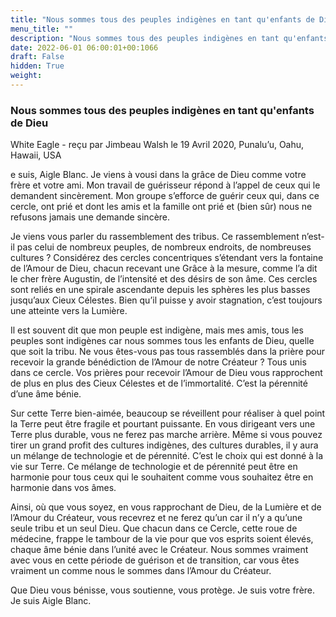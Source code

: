 ```yaml
---
title: "Nous sommes tous des peuples indigènes en tant qu'enfants de Dieu "
menu_title: ""
description: "Nous sommes tous des peuples indigènes en tant qu'enfants de Dieu "
date: 2022-06-01 06:00:01+00:1066
draft: False
hidden: True
weight:
---
```

### Nous sommes tous des peuples indigènes en tant qu'enfants de Dieu 

White Eagle - reçu par Jimbeau Walsh le 19 Avril 2020, Punalu’u, Oahu, Hawaii, USA

e suis, Aigle Blanc. Je viens à vousi dans la grâce de Dieu comme votre frère et votre ami. Mon travail de guérisseur répond à l’appel de ceux qui le demandent sincèrement. Mon groupe s’efforce de guérir ceux qui, dans ce cercle, ont prié et dont les amis et la famille ont prié et (bien sûr) nous ne refusons jamais une demande sincère.

Je viens vous parler du rassemblement des tribus. Ce rassemblement n’est-il pas celui de nombreux peuples, de nombreux endroits, de nombreuses cultures ? Considérez des cercles concentriques s’étendant vers la fontaine de l’Amour de Dieu, chacun recevant une Grâce à la mesure, comme l’a dit le cher frère Augustin, de l’intensité et des désirs de son âme. Ces cercles sont reliés en une spirale ascendante depuis les sphères les plus basses jusqu’aux Cieux Célestes. Bien qu’il puisse y avoir stagnation, c’est toujours une atteinte vers la Lumière.

Il est souvent dit que mon peuple est indigène, mais mes amis, tous les peuples sont indigènes car nous sommes tous les enfants de Dieu, quelle que soit la tribu. Ne vous êtes-vous pas tous rassemblés dans la prière pour recevoir la grande bénédiction de l’Amour de notre Créateur ? Tous unis dans ce cercle. Vos prières pour recevoir l’Amour de Dieu vous rapprochent de plus en plus des Cieux Célestes et de l’immortalité. C’est la pérennité d’une âme bénie.

Sur cette Terre bien-aimée, beaucoup se réveillent pour réaliser à quel point la Terre peut être fragile et pourtant puissante. En vous dirigeant vers une Terre plus durable, vous ne ferez pas marche arrière. Même si vous pouvez tirer un grand profit des cultures indigènes, des cultures durables, il y aura un mélange de technologie et de pérennité. C’est le choix qui est donné à la vie sur Terre. Ce mélange de technologie et de pérennité peut être en harmonie pour tous ceux qui le souhaitent comme vous souhaitez être en harmonie dans vos âmes.

Ainsi, où que vous soyez, en vous rapprochant de Dieu, de la Lumière et de l’Amour du Créateur, vous recevrez et ne ferez qu’un car il n’y a qu’une seule tribu et un seul Dieu. Que chacun dans ce Cercle, cette roue de médecine, frappe le tambour de la vie pour que vos esprits soient élevés, chaque âme bénie dans l’unité avec le Créateur. Nous sommes vraiment avec vous en cette période de guérison et de transition, car vous êtes vraiment un comme nous le sommes dans l’Amour du Créateur.

Que Dieu vous bénisse, vous soutienne, vous protège. Je suis votre frère. Je suis Aigle Blanc.



